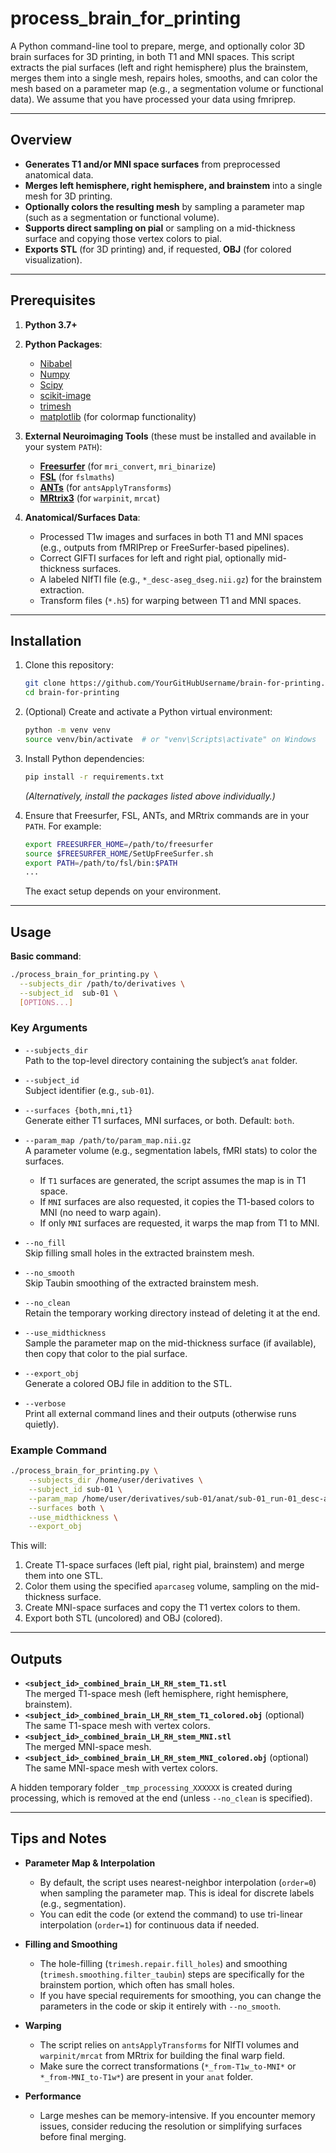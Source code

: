 # process_brain_for_printing

A Python command-line tool to prepare, merge, and optionally color 3D brain surfaces for 3D printing, in both T1 and MNI spaces. This script extracts the pial surfaces (left and right hemisphere) plus the brainstem, merges them into a single mesh, repairs holes, smooths, and can color the mesh based on a parameter map (e.g., a segmentation volume or functional data). We assume that you have processed your data using fmriprep.

---

## Overview

- **Generates T1 and/or MNI space surfaces** from preprocessed anatomical data.  
- **Merges left hemisphere, right hemisphere, and brainstem** into a single mesh for 3D printing.  
- **Optionally colors the resulting mesh** by sampling a parameter map (such as a segmentation or functional volume).  
- **Supports direct sampling on pial** or sampling on a mid-thickness surface and copying those vertex colors to pial.  
- **Exports STL** (for 3D printing) and, if requested, **OBJ** (for colored visualization).  

---

## Prerequisites

1. **Python 3.7+**  
2. **Python Packages**:  
   - [Nibabel](https://nipy.org/nibabel/)  
   - [Numpy](https://numpy.org/)  
   - [Scipy](https://scipy.org/)  
   - [scikit-image](https://scikit-image.org/)  
   - [trimesh](https://trimsh.org/)  
   - [matplotlib](https://matplotlib.org/) (for colormap functionality)  

3. **External Neuroimaging Tools** (these must be installed and available in your system `PATH`):  
   - **[Freesurfer](https://surfer.nmr.mgh.harvard.edu/)** (for `mri_convert`, `mri_binarize`)  
   - **[FSL](https://fsl.fmrib.ox.ac.uk/fsl)** (for `fslmaths`)  
   - **[ANTs](https://github.com/ANTsX/ANTs)** (for `antsApplyTransforms`)  
   - **[MRtrix3](https://www.mrtrix.org/)** (for `warpinit`, `mrcat`)  

4. **Anatomical/Surfaces Data**:  
   - Processed T1w images and surfaces in both T1 and MNI spaces (e.g., outputs from fMRIPrep or FreeSurfer-based pipelines).  
   - Correct GIFTI surfaces for left and right pial, optionally mid-thickness surfaces.  
   - A labeled NIfTI file (e.g., `*_desc-aseg_dseg.nii.gz`) for the brainstem extraction.  
   - Transform files (`*.h5`) for warping between T1 and MNI spaces.  

---

## Installation

1. Clone this repository:
   ```bash
   git clone https://github.com/YourGitHubUsername/brain-for-printing.git
   cd brain-for-printing
   ```
2. (Optional) Create and activate a Python virtual environment:
   ```bash
   python -m venv venv
   source venv/bin/activate  # or "venv\Scripts\activate" on Windows
   ```
3. Install Python dependencies:
   ```bash
   pip install -r requirements.txt
   ```
   *(Alternatively, install the packages listed above individually.)*

4. Ensure that Freesurfer, FSL, ANTs, and MRtrix commands are in your `PATH`. For example:
   ```bash
   export FREESURFER_HOME=/path/to/freesurfer
   source $FREESURFER_HOME/SetUpFreeSurfer.sh
   export PATH=/path/to/fsl/bin:$PATH
   ...
   ```
   The exact setup depends on your environment.

---

## Usage

**Basic command**:

```bash
./process_brain_for_printing.py \
  --subjects_dir /path/to/derivatives \
  --subject_id  sub-01 \
  [OPTIONS...]
```

### Key Arguments

- `--subjects_dir`  
  Path to the top-level directory containing the subject’s `anat` folder.  
- `--subject_id`  
  Subject identifier (e.g., `sub-01`).  

- `--surfaces {both,mni,t1}`  
  Generate either T1 surfaces, MNI surfaces, or both. Default: `both`.  
- `--param_map /path/to/param_map.nii.gz`  
  A parameter volume (e.g., segmentation labels, fMRI stats) to color the surfaces.  
  - If `T1` surfaces are generated, the script assumes the map is in T1 space.  
  - If `MNI` surfaces are also requested, it copies the T1-based colors to MNI (no need to warp again).  
  - If only `MNI` surfaces are requested, it warps the map from T1 to MNI.  

- `--no_fill`  
  Skip filling small holes in the extracted brainstem mesh.  
- `--no_smooth`  
  Skip Taubin smoothing of the extracted brainstem mesh.  
- `--no_clean`  
  Retain the temporary working directory instead of deleting it at the end.  
- `--use_midthickness`  
  Sample the parameter map on the mid-thickness surface (if available), then copy that color to the pial surface.  
- `--export_obj`  
  Generate a colored OBJ file in addition to the STL.  
- `--verbose`  
  Print all external command lines and their outputs (otherwise runs quietly).

### Example Command

```bash
./process_brain_for_printing.py \
    --subjects_dir /home/user/derivatives \
    --subject_id sub-01 \
    --param_map /home/user/derivatives/sub-01/anat/sub-01_run-01_desc-aparcaseg_dseg.nii.gz \
    --surfaces both \
    --use_midthickness \
    --export_obj
```

This will:
1. Create T1-space surfaces (left pial, right pial, brainstem) and merge them into one STL.  
2. Color them using the specified `aparcaseg` volume, sampling on the mid-thickness surface.  
3. Create MNI-space surfaces and copy the T1 vertex colors to them.  
4. Export both STL (uncolored) and OBJ (colored).

---

## Outputs

- **`<subject_id>_combined_brain_LH_RH_stem_T1.stl`**  
  The merged T1-space mesh (left hemisphere, right hemisphere, brainstem).  
- **`<subject_id>_combined_brain_LH_RH_stem_T1_colored.obj`** (optional)  
  The same T1-space mesh with vertex colors.  
- **`<subject_id>_combined_brain_LH_RH_stem_MNI.stl`**  
  The merged MNI-space mesh.  
- **`<subject_id>_combined_brain_LH_RH_stem_MNI_colored.obj`** (optional)  
  The same MNI-space mesh with vertex colors.  

A hidden temporary folder `_tmp_processing_XXXXXX` is created during processing, which is removed at the end (unless `--no_clean` is specified).

---

## Tips and Notes

- **Parameter Map & Interpolation**  
  - By default, the script uses nearest-neighbor interpolation (`order=0`) when sampling the parameter map. This is ideal for discrete labels (e.g., segmentation).  
  - You can edit the code (or extend the command) to use tri-linear interpolation (`order=1`) for continuous data if needed.  

- **Filling and Smoothing**  
  - The hole-filling (`trimesh.repair.fill_holes`) and smoothing (`trimesh.smoothing.filter_taubin`) steps are specifically for the brainstem portion, which often has small holes.  
  - If you have special requirements for smoothing, you can change the parameters in the code or skip it entirely with `--no_smooth`.  

- **Warping**  
  - The script relies on `antsApplyTransforms` for NIfTI volumes and `warpinit/mrcat` from MRtrix for building the final warp field.  
  - Make sure the correct transformations (`*_from-T1w_to-MNI*` or `*_from-MNI_to-T1w*`) are present in your `anat` folder.  

- **Performance**  
  - Large meshes can be memory-intensive. If you encounter memory issues, consider reducing the resolution or simplifying surfaces before final merging.  
